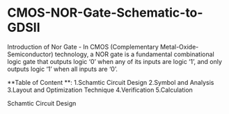 # CMOS-NOR-Gate-Schematic-to-GDSII
Introduction of Nor Gate -
In CMOS (Complementary Metal-Oxide-Semiconductor) technology, a NOR gate is a fundamental combinational logic gate that outputs logic ‘0’ when any of its inputs are logic ‘1’, and only outputs logic ‘1’ when all inputs are ‘0’.
 
**Table of Content **:
1.Schamtic Circuit Design
2.Symbol and Analysis 
3.Layout and Optimization Technique
4.Verification 
5.Calculation

Schamtic Circuit Design
